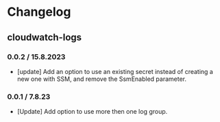 # Changelog

## cloudwatch-logs

### 0.0.2 / 15.8.2023
* [update] Add an option to use an existing secret instead of creating a new one with SSM, and remove the SsmEnabled parameter.

### 0.0.1 / 7.8.23

* [Update] Add option to use more then one log group.

<!-- To add a new entry write: -->
<!-- ### version / full date -->
<!-- * [Update/Bug fix] message that describes the changes that you apply -->